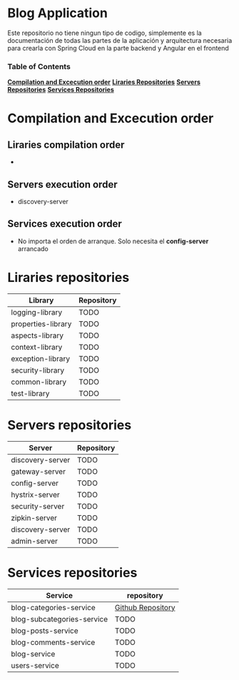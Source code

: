 Blog Application
======
Este repositorio no tiene ningun tipo de codigo, simplemente es la documentación de todas las partes de la aplicación y arquitectura necesaria para crearla con Spring Cloud en la parte backend y Angular en el frontend

### Table of Contents
**[Compilation and Excecution order](#compilation-and-excecution-order)**
**[Liraries Repositories](#liraries-repositories)**
**[Servers Repositories](#servers-repositories)**
**[Services Repositories](#services-repositories)**

Compilation and Excecution order
======

Liraries compilation order
------
* 

Servers execution order
------
* discovery-server

Services execution order
------
* No importa el orden de arranque. Solo necesita el **config-server** arrancado

Liraries repositories
======

| Library | Repository |
| ------ | ------ |
| logging-library | TODO |
| properties-library | TODO |
| aspects-library | TODO |
| context-library | TODO |
| exception-library | TODO |
| security-library | TODO |
| common-library | TODO |
| test-library | TODO |

 
Servers repositories
======

| Server | Repository |
| ------ | ------ |
| discovery-server | TODO |
| gateway-server | TODO |
| config-server | TODO |
| hystrix-server | TODO |
| security-server | TODO |
| zipkin-server | TODO |
| discovery-server | TODO |
| admin-server | TODO |

Services repositories
======
| Service | repository |
| ------ | ------ |
| blog-categories-service | [Github Repository](https://github.com/abeldevelop/blog-categories-service) |
| blog-subcategories-service | TODO |
| blog-posts-service | TODO |
| blog-comments-service | TODO |
| blog-service | TODO |
| users-service | TODO |